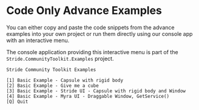 # Code Only Advance Examples

You can either copy and paste the code snippets from the advance examples into your own project or run them directly using our console app with an interactive menu.

The console application providing this interactive menu is part of the `Stride.CommunityToolkit.Examples` project.


```plaintext
Stride Community Toolkit Examples

[1] Basic Example - Capsule with rigid body
[2] Basic Example - Give me a cube
[3] Basic Example - Stride UI - Capsule with rigid body and Window
[4] Basic Example - Myra UI - Draggable Window, GetService()
[Q] Quit
```